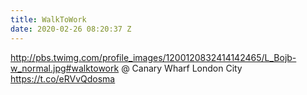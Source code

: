 ```yaml
---
title: WalkToWork
date: 2020-02-26 08:20:37 Z
---
```


 http://pbs.twimg.com/profile_images/1200120832414142465/L_Bojb-w_normal.jpg#walktowork @ Canary Wharf London City https://t.co/eRVvQdosma